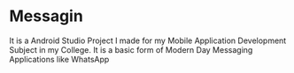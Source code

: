 # Messagin
It is a Android Studio Project I made for my Mobile Application Development Subject in my College. It is a basic form of Modern Day Messaging Applications like WhatsApp 
